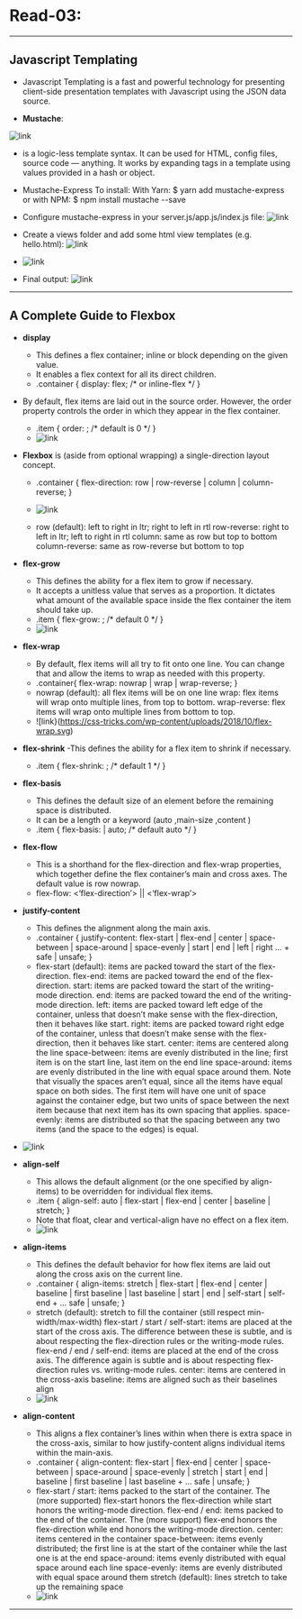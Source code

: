 # Read-03:
---------

## Javascript Templating

 - Javascript Templating is a fast and powerful technology for presenting client-side presentation templates with Javascript
   using the JSON data source.

- __Mustache__:

![link](https://miro.medium.com/max/1400/1*P9q0tkeaRY2l1JOXaVKAig.png)
- is a logic-less template syntax. It can be used for HTML, config files, source code — anything. It works by expanding tags 
in a template using values provided in a hash or object.

- Mustache-Express
 To install:
With Yarn:
$ yarn add mustache-express
or with NPM:
$ npm install mustache --save

- Configure mustache-express in your server.js/app.js/index.js file:
![link](https://miro.medium.com/max/1400/1*ES10lxr7tdRFVEKcRAgLEw.png)
- Create a views folder and add some html view templates (e.g. hello.html):
![link](https://miro.medium.com/max/494/1*zwYE8a5rvAVZcBl9v1oqfA.png)
- ![link](https://miro.medium.com/max/1400/1*FRcL9NQHI7Cvi2ELLmzJGQ.png)
- Final output:
![link](https://miro.medium.com/max/1400/1*YaJ1vtsuwRMhfi8parlHOA.png)
-------------
## A Complete Guide to Flexbox

- __display__
  - This defines a flex container; inline or block depending on the given value. 
  - It enables a flex context for all its direct children.
  - .container {
  display: flex; /* or inline-flex */
}


- By default, flex items are laid out in the source order. However, 
 the order property controls the order in which they appear in the flex container.
  - .item {
  order: <integer>; /* default is 0 */
 }
  - ![link](https://css-tricks.com/wp-content/uploads/2018/10/order.svg)


- __Flexbox__
 is (aside from optional wrapping) a single-direction layout concept.
  - .container {
   flex-direction: row | row-reverse | column | column-reverse;
 }
  - ![link](https://css-tricks.com/wp-content/uploads/2018/10/flex-direction.svg)

  - row (default): left to right in ltr; right to left in rtl
row-reverse: right to left in ltr; left to right in rtl
column: same as row but top to bottom
column-reverse: same as row-reverse but bottom to top

- __flex-grow__
  - This defines the ability for a flex item to grow if necessary. 
  - It accepts a unitless value that serves as a proportion. It dictates what amount of the available space inside the flex container the item should take up.
  - .item {
  flex-grow: <number>; /* default 0 */
 }
  - ![link](https://css-tricks.com/wp-content/uploads/2018/10/flex-grow.svg)
 
 - __flex-wrap__
   - By default, flex items will all try to fit onto one line. You can change that and allow the items to wrap as needed with this property.
   - .container{
  flex-wrap: nowrap | wrap | wrap-reverse;
}
   - nowrap (default): all flex items will be on one line
wrap: flex items will wrap onto multiple lines, from top to bottom.
wrap-reverse: flex items will wrap onto multiple lines from bottom to top.
   - ![link}(https://css-tricks.com/wp-content/uploads/2018/10/flex-wrap.svg)

- __flex-shrink__
  -This defines the ability for a flex item to shrink if necessary.
  - .item {
  flex-shrink: <number>; /* default 1 */
}

- __flex-basis__
   - This defines the default size of an element before the remaining space is distributed.
   -  It can be a length or a keyword (auto ,main-size ,content )
   - .item {
  flex-basis: <length> | auto; /* default auto */
}

- __flex-flow__
  - This is a shorthand for the flex-direction and flex-wrap properties,
  which together define the flex container’s main and cross axes. 
  The default value is row nowrap.
  - flex-flow: <‘flex-direction’> || <‘flex-wrap’>
 
- __justify-content__ 
  - This defines the alignment along the main axis.
  - .container {
  justify-content: flex-start | flex-end | center | space-between | space-around | space-evenly | start | end | left | right ... + safe | unsafe;
}
  - flex-start (default): items are packed toward the start of the flex-direction.
flex-end: items are packed toward the end of the flex-direction.
start: items are packed toward the start of the writing-mode direction.
end: items are packed toward the end of the writing-mode direction.
left: items are packed toward left edge of the container, unless that doesn’t make sense with the flex-direction, then it behaves like start.
right: items are packed toward right edge of the container, unless that doesn’t make sense with the flex-direction, then it behaves like start.
center: items are centered along the line
space-between: items are evenly distributed in the line; first item is on the start line, last item on the end line
space-around: items are evenly distributed in the line with equal space around them. Note that visually the spaces aren’t equal, since all the items have equal space on both sides. The first item will have one unit of space against the container edge, but two units of space between the next item because that next item has its own spacing that applies.
space-evenly: items are distributed so that the spacing between any two items (and the space to the edges) is equal.
 - ![link](https://css-tricks.com/wp-content/uploads/2018/10/justify-content.svg)
 
- __align-self__
   - This allows the default alignment (or the one specified by align-items) to be overridden for individual flex items.
   - .item {
  align-self: auto | flex-start | flex-end | center | baseline | stretch;
}
   - Note that float, clear and vertical-align have no effect on a flex item.
   - ![link](https://css-tricks.com/wp-content/uploads/2018/10/align-self.svg)
   
 - __align-items__
    - This defines the default behavior for how flex items are laid out along the cross axis on the current line.
    - .container {
  align-items: stretch | flex-start | flex-end | center | baseline | first baseline | last baseline | start | end | self-start | self-end + ... safe | unsafe;
}
   - stretch (default): stretch to fill the container (still respect min-width/max-width)
flex-start / start / self-start: items are placed at the start of the cross axis. The difference between these is subtle, and is about respecting the flex-direction rules or the writing-mode rules.
flex-end / end / self-end: items are placed at the end of the cross axis. The difference again is subtle and is about respecting flex-direction rules vs. writing-mode rules.
center: items are centered in the cross-axis
baseline: items are aligned such as their baselines align
   - ![link](https://css-tricks.com/wp-content/uploads/2018/10/align-items.svg)
   
 - __align-content__
    - This aligns a flex container’s lines within when there is extra space in the cross-axis, similar to how justify-content aligns individual items within the main-axis.
    - .container {
  align-content: flex-start | flex-end | center | space-between | space-around | space-evenly | stretch | start | end | baseline | first baseline | last baseline + ... safe | unsafe;
}
    - flex-start / start: items packed to the start of the container. The (more supported) flex-start honors the flex-direction while start honors the writing-mode direction.
flex-end / end: items packed to the end of the container. The (more support) flex-end honors the flex-direction while end honors the writing-mode direction.
center: items centered in the container
space-between: items evenly distributed; the first line is at the start of the container while the last one is at the end
space-around: items evenly distributed with equal space around each line
space-evenly: items are evenly distributed with equal space around them
stretch (default): lines stretch to take up the remaining space
   - ![link](https://css-tricks.com/wp-content/uploads/2018/10/align-content.svg)
   
--------
